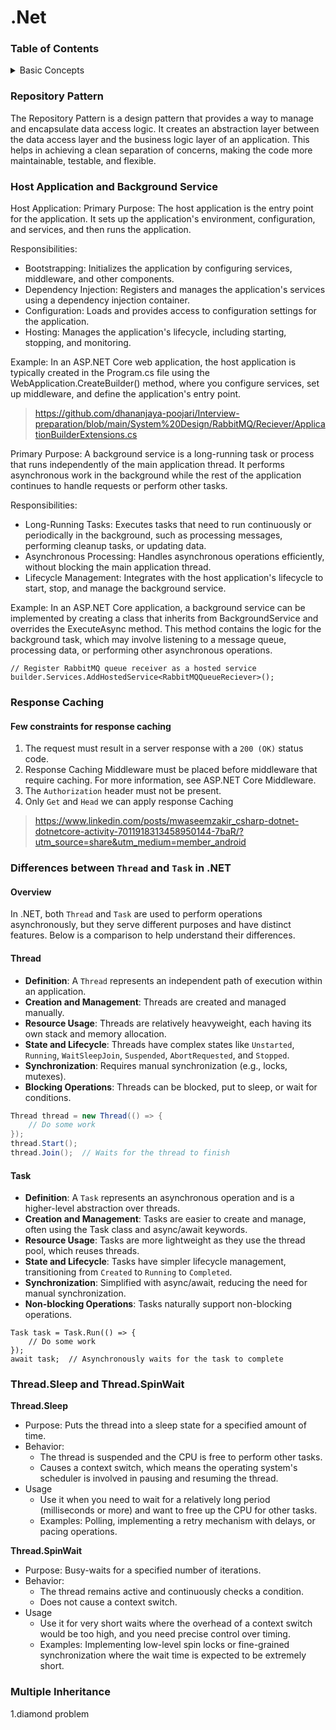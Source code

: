# .Net
### Table of Contents
<details>
<summary>Basic Concepts</summary>

1. [Host Application and Background Service](#host-application-and-background-service)
2. [Repository Pattern](#repository-pattern)
3. [Differences between `Thread` and `Task` in .NET](#differences-between-thread-and-task-in-net)
4. [Thread.Sleep and Thread.SpinWait](#threadsleep-and-threadspinwait)
</details> 

### Repository Pattern

The Repository Pattern is a design pattern that provides a way to manage and encapsulate data access logic. It creates an abstraction layer between the data access layer and the business logic layer of an application. This helps in achieving a clean separation of concerns, making the code more maintainable, testable, and flexible.

### Host Application and Background Service
Host Application:
Primary Purpose: The host application is the entry point for the application. It sets up the application's environment, configuration, and services, and then runs the application.

Responsibilities:

- Bootstrapping: Initializes the application by configuring services, middleware, and other components.
- Dependency Injection: Registers and manages the application's services using a dependency injection container.
- Configuration: Loads and provides access to configuration settings for the application.
- Hosting: Manages the application's lifecycle, including starting, stopping, and monitoring.

Example:
In an ASP.NET Core web application, the host application is typically created in the Program.cs file using the WebApplication.CreateBuilder() method, where you configure services, set up middleware, and define the application's entry point.
> https://github.com/dhananjaya-poojari/Interview-preparation/blob/main/System%20Design/RabbitMQ/Reciever/ApplicationBuilderExtensions.cs

Primary Purpose: A background service is a long-running task or process that runs independently of the main application thread. It performs asynchronous work in the background while the rest of the application continues to handle requests or perform other tasks.

Responsibilities:

- Long-Running Tasks: Executes tasks that need to run continuously or periodically in the background, such as processing messages, performing cleanup tasks, or updating data.
- Asynchronous Processing: Handles asynchronous operations efficiently, without blocking the main application thread.
- Lifecycle Management: Integrates with the host application's lifecycle to start, stop, and manage the background service.
  
Example:
In an ASP.NET Core application, a background service can be implemented by creating a class that inherits from BackgroundService and overrides the ExecuteAsync method. This method contains the logic for the background task, which may involve listening to a message queue, processing data, or performing other asynchronous operations.
```
// Register RabbitMQ queue receiver as a hosted service
builder.Services.AddHostedService<RabbitMQQueueReciever>();
```

### Response Caching
#### Few constraints for response caching
1. The request must result in a server response with a `200 (OK)` status code.
2. Response Caching Middleware must be placed before middleware that require caching. For more information, see ASP.NET Core Middleware.
3. The `Authorization` header must not be present.
4. Only `Get` and `Head` we can apply response Caching

> https://www.linkedin.com/posts/mwaseemzakir_csharp-dotnet-dotnetcore-activity-7011918313458950144-7baR/?utm_source=share&utm_medium=member_android

### Differences between `Thread` and `Task` in .NET

#### Overview

In .NET, both `Thread` and `Task` are used to perform operations asynchronously, but they serve different purposes and have distinct features. Below is a comparison to help understand their differences.

#### Thread

- **Definition**: A `Thread` represents an independent path of execution within an application.
- **Creation and Management**: Threads are created and managed manually.
- **Resource Usage**: Threads are relatively heavyweight, each having its own stack and memory allocation.
- **State and Lifecycle**: Threads have complex states like `Unstarted`, `Running`, `WaitSleepJoin`, `Suspended`, `AbortRequested`, and `Stopped`.
- **Synchronization**: Requires manual synchronization (e.g., locks, mutexes).
- **Blocking Operations**: Threads can be blocked, put to sleep, or wait for conditions.

```csharp
Thread thread = new Thread(() => {
    // Do some work
});
thread.Start();
thread.Join();  // Waits for the thread to finish
```

#### Task

- **Definition**: A `Task` represents an asynchronous operation and is a higher-level abstraction over threads.
- **Creation and Management**: Tasks are easier to create and manage, often using the Task class and async/await keywords.
- **Resource Usage**: Tasks are more lightweight as they use the thread pool, which reuses threads.
- **State and Lifecycle**: Tasks have simpler lifecycle management, transitioning from `Created` to `Running` to `Completed`.
- **Synchronization**: Simplified with async/await, reducing the need for manual synchronization.
- **Non-blocking Operations**: Tasks naturally support non-blocking operations.

```
Task task = Task.Run(() => {
    // Do some work
});
await task;  // Asynchronously waits for the task to complete
```

### Thread.Sleep and Thread.SpinWait
**Thread.Sleep**<br>
- Purpose: Puts the thread into a sleep state for a specified amount of time.
- Behavior:
   - The thread is suspended and the CPU is free to perform other tasks.
   - Causes a context switch, which means the operating system's scheduler is involved in pausing and resuming the thread.
- Usage
   - Use it when you need to wait for a relatively long period (milliseconds or more) and want to free up the CPU for other tasks.
   - Examples: Polling, implementing a retry mechanism with delays, or pacing operations.
     
**Thread.SpinWait**
- Purpose: Busy-waits for a specified number of iterations.
- Behavior:
   - The thread remains active and continuously checks a condition.
   - Does not cause a context switch.
- Usage
   - Use it for very short waits where the overhead of a context switch would be too high, and you need precise control over timing.
   - Examples: Implementing low-level spin locks or fine-grained synchronization where the wait time is expected to be extremely short.

### Multiple Inheritance
1.diamond problem
